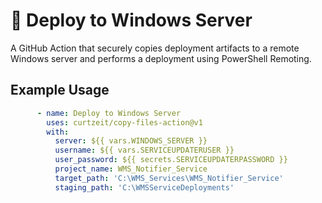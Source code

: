# 🚀 Deploy to Windows Server

A GitHub Action that securely copies deployment artifacts to a remote Windows server and performs a deployment using PowerShell Remoting.

## Example Usage


```yaml
      - name: Deploy to Windows Server
        uses: curtzeit/copy-files-action@v1
        with:
          server: ${{ vars.WINDOWS_SERVER }}
          username: ${{ vars.SERVICEUPDATERUSER }}
          user_password: ${{ secrets.SERVICEUPDATERPASSWORD }}
          project_name: WMS_Notifier_Service
          target_path: 'C:\WMS_Services\WMS_Notifier_Service'
          staging_path: 'C:\WMSServiceDeployments'
```
